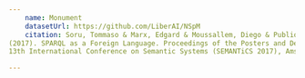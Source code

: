 ```yaml
---
    name: Monument
    datasetUrl: https://github.com/LiberAI/NSpM
    citation: Soru, Tommaso & Marx, Edgard & Moussallem, Diego & Publio, Gustavo & Valdestilhas, Andre & Esteves, Diego & Neto, Ciro. 
(2017). SPARQL as a Foreign Language. Proceedings of the Posters and Demos Track of the 13th International Conference on Semantic Systems - SEMANTiCS2017 co-located with the
13th International Conference on Semantic Systems (SEMANTiCS 2017), Amsterdam, The Netherlands, September 11-14, 2017

---
```

